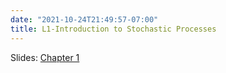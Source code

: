 ```yaml
---
date: "2021-10-24T21:49:57-07:00"
title: L1-Introduction to Stochastic Processes
---
```



Slides: [Chapter 1](/1_stochastic_processes_2021/1_stochastic_processes_2021.pdf)